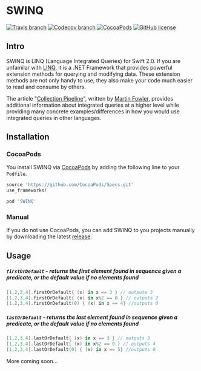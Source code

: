 # SWINQ
[![Travis branch](https://img.shields.io/travis/jlai403/SWINQ/master.svg?style=flat-square)](https://travis-ci.org/jlai403/SWINQ)
[![Codecov branch](https://img.shields.io/codecov/c/github/jlai403/SWINQ/master.svg?style=flat-square)](https://codecov.io/github/jlai403/SWINQ?branch=master)
[![CocoaPods](https://img.shields.io/cocoapods/v/SWINQ.svg?style=flat-square)](https://cocoapods.org/pods/SWINQ)
[![GitHub license](https://img.shields.io/github/license/jlai403/SWINQ.svg?style=flat-square)](https://github.com/jlai403/SWINQ/blob/master/LICENSE)

## Intro

SWINQ is LINQ (Language Integrated Queries) for Swift 2.0. If you are unfamilar with [LINQ](https://msdn.microsoft.com/en-us/library/bb397926.aspx), it is a .NET Framework that provides powerful extension methods for querying and modifying data. These extension methods are not only handy to use, they also make your code much easier to read and consume by others.

The article "[Collection Pipeline](http://martinfowler.com/articles/collection-pipeline/)", written by [Martin Fowler](http://martinfowler.com), provides additional information about integrated queries at a higher level while providing many concrete examples/differences in how you would use integrated queries in other languages.


## Installation

### CocoaPods
You install SWINQ via [CocoaPods](https://cocoapods.org/) by adding the following line to your `Podfile`.

```ruby
source 'https://github.com/CocoaPods/Specs.git'
use_frameworks!

pod 'SWINQ'
```

### Manual
If you do not use CocoaPods, you can add SWINQ to you projects manually by downloading the latest [release](https://github.com/jlai403/SWINQ/releases).

## Usage

##### `firstOrDefault` - returns the first element found in sequence given a predicate, or the default value if no elements found

```swift
[1,2,3,4].firstOrDefault{ (x) in x == 3 } // outputs 3
[1,2,3,4].firstOrDefault{ (x) in x%2 == 0 } // outputs 2
[1,2,3,4].firstOrDefault(0) { (x) in x == 4} //outputs 0
```

##### `lastOrDefault` - returns the last element found in sequence given a predicate, or the default value if no elements found

```swift
[1,2,3,4].lastOrDefault{ (x) in x == 3 } // outputs 3
[1,2,3,4].lastOrDefault{ (x) in x%2 == 0 } // outputs 4
[1,2,3,4].lastOrDefault(0) { (x) in x == 5} //outputs 0
```


More coming soon...
